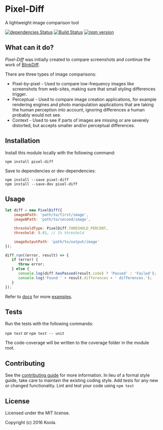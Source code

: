 Pixel-Diff
==========

A lightweight image comparison tool

[![dependencies Status](https://david-dm.org/koola/pixel-diff.svg)](https://david-dm.org/koola/pixel-diff)
[![Build Status](https://travis-ci.org/koola/pixel-diff.svg)](https://travis-ci.org/koola/pixel-diff)
[![npm version](https://badge.fury.io/js/pixel-diff.svg)](https://www.npmjs.com/package/pixel-diff)

## What can it do?

*Pixel-Diff* was initially created to compare screenshots and continue the work of [BlinkDiff](https://github.com/yahoo/blink-diff).

There are three types of image comparisons:

- Pixel-by-pixel - Used to compare low-frequency images like screenshots from web-sites, making sure that small styling differences trigger.
- Perceptual - Used to compare image creation applications, for example rendering engines and photo manipulation applications that are taking the human perception into account, ignoring differences a human probably would not see.
- Context - Used to see if parts of images are missing or are severely distorted, but accepts smaller and/or perceptual differences.


## Installation

Install this module locally with the following command:
```shell
npm install pixel-diff
```

Save to dependencies or dev-dependencies:
```shell
npm install --save pixel-diff
npm install --save-dev pixel-diff
```

## Usage

```javascript
let diff = new PixelDiff({
    imageAPath: 'path/to/first/image',
    imageBPath: 'path/to/second/image',

    thresholdType: PixelDiff.THRESHOLD_PERCENT,
    threshold: 0.01, // 1% threshold

    imageOutputPath: 'path/to/output/image'
});

diff.run((error, result) => {
   if (error) {
      throw error;
   } else {
      console.log(diff.hasPassed(result.code) ? 'Passed' : 'Failed');
      console.log('Found ' + result.differences + ' differences.');
   }
});
```

Refer to [docs](./docs/) for more  [examples](./docs/examples.md).

## Tests

Run the tests with the following commands:

`npm test` or `npm test -- unit`

The code-coverage will be written to the coverage folder in the module root.

## Contributing

See the [contributing guide](./docs/contributing.md) for more information.
In lieu of a formal style guide, take care to maintain the existing coding style.
Add tests for any new or changed functionality. Lint and test your code using
`npm test`

## License

Licensed under the MIT license.

Copyright (c) 2016 Koola.
